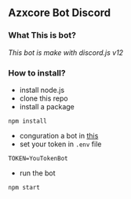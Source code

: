 ## Azxcore Bot Discord
### What This is bot?
*This bot is make with discord.js v12*

### How to install?
- install node.js
- clone this repo
- install a package
```
npm install
```
- conguration a bot in [this](https://github.com/badriian24/Azxcore-Bot/blob/main/configs/config.json)
- set your token in `.env` file 
```
TOKEN=YouTokenBot
```
- run the bot
```
npm start
```
